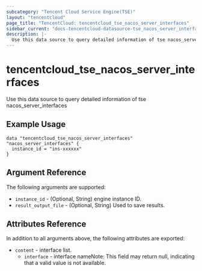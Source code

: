 ```yaml
---
subcategory: "Tencent Cloud Service Engine(TSE)"
layout: "tencentcloud"
page_title: "TencentCloud: tencentcloud_tse_nacos_server_interfaces"
sidebar_current: "docs-tencentcloud-datasource-tse_nacos_server_interfaces"
description: |-
  Use this data source to query detailed information of tse nacos_server_interfaces
---
```


# tencentcloud_tse_nacos_server_interfaces

Use this data source to query detailed information of tse nacos_server_interfaces

## Example Usage

```hcl
data "tencentcloud_tse_nacos_server_interfaces" "nacos_server_interfaces" {
  instance_id = "ins-xxxxxx"
}
```

## Argument Reference

The following arguments are supported:

* `instance_id` - (Optional, String) engine instance ID.
* `result_output_file` - (Optional, String) Used to save results.

## Attributes Reference

In addition to all arguments above, the following attributes are exported:

* `content` - interface list.
  * `interface` - interface nameNote: This field may return null, indicating that a valid value is not available.


